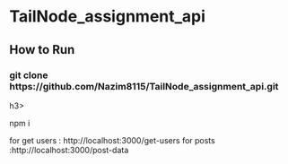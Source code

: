 # TailNode_assignment_api
## How to Run 
 <h3>git clone https://github.com/Nazim8115/TailNode_assignment_api.git </h3>h3>
<p> npm i</p>
for get users : http://localhost:3000/get-users
for posts :http://localhost:3000/post-data
